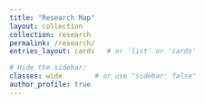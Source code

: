 ```yaml
---
title: "Research Map"
layout: collection
collection: research
permalink: /research/
entries_layout: cards   # or 'list' or 'cards'

# Hide the sidebar:
classes: wide        # or use "sidebar: false"
author_profile: true
---
```

